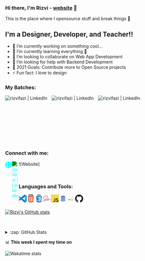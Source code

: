 ### Hi there, I'm Rizvi - [website] 👋

This is the place where I opensource stuff and break things 🤣

## I'm a Designer, Developer, and Teacher!!

- 🔭 I’m currently working on something cool...
- 🌱 I’m currently learning everything 🤣
- 👯 I’m looking to collaborate on Web App Development
- 🤔 I’m looking for help with Backend Development
- 🥅 2021 Goals: Contribute more to Open Source projects
- ⚡ Fun fact: I love to design


### My Batches:

[<img align="left" alt="rizvifazi | LinkedIn" width="150px" src="https://images.credly.com/size/680x680/images/be8fcaeb-c769-4858-b567-ffaaa73ce8cf/image.png" target="_blank" />][AzureFund]

[<img align="left" alt="rizvifazi | LinkedIn" width="150px" src="https://images.credly.com/size/680x680/images/70eb1e3f-d4de-4377-a062-b20fb29594ea/azure-data-fundamentals-600x600.png" target="_blank"/>][AzureData]

[<img align="left" alt="rizvifazi | LinkedIn" width="150px" src="https://images.credential.net/badge/tiny/rnw9gusi_1680562937142_badge.png" target="_blank" />][GCP_ACE]

<br />
<br />
<br />
<br />
<br />
<br />
<br />
<br />
<br />


### Connect with me:


![Website][<img align="left" alt="rizvifazi" width="22px" src="https://raw.githubusercontent.com/rizvifazi/rizvifazi/main/globe.svg"/>][website]
[<img align="left" alt="rizvifazi | LinkedIn" width="22px" src="https://cdn.jsdelivr.net/npm/simple-icons@v3/icons/linkedin.svg" style="filter: invert(83%) sepia(40%) saturate(3751%) hue-rotate(125deg) brightness(104%) contrast(106%);" />][linkedin]

<br />

### Languages and Tools:

<img align="left" alt="Visual Studio Code" width="26px" src="https://raw.githubusercontent.com/github/explore/80688e429a7d4ef2fca1e82350fe8e3517d3494d/topics/visual-studio-code/visual-studio-code.png" />
<img align="left" alt="HTML5" width="26px" src="https://raw.githubusercontent.com/github/explore/80688e429a7d4ef2fca1e82350fe8e3517d3494d/topics/html/html.png" />
<img align="left" alt="CSS3" width="26px" src="https://raw.githubusercontent.com/github/explore/80688e429a7d4ef2fca1e82350fe8e3517d3494d/topics/css/css.png" />
<img align="left" alt="Sass" width="26px" src="https://raw.githubusercontent.com/github/explore/80688e429a7d4ef2fca1e82350fe8e3517d3494d/topics/sass/sass.png" />
<img align="left" alt="JavaScript" width="26px" src="https://raw.githubusercontent.com/github/explore/80688e429a7d4ef2fca1e82350fe8e3517d3494d/topics/javascript/javascript.png" />
<img align="left" alt="SQL" width="26px" src="https://raw.githubusercontent.com/github/explore/80688e429a7d4ef2fca1e82350fe8e3517d3494d/topics/sql/sql.png" />
<img align="left" alt="MySQL" width="26px" src="https://raw.githubusercontent.com/github/explore/80688e429a7d4ef2fca1e82350fe8e3517d3494d/topics/mysql/mysql.png" />
<img align="left" alt="GitHub" width="26px" src="https://raw.githubusercontent.com/github/explore/78df643247d429f6cc873026c0622819ad797942/topics/github/github.png" />
<br />
<br />

[![Rizvi's GitHub stats](https://github-readme-stats.vercel.app/api?username=rizvifazi&count_private=true&show_icons=true&include_all_commits=true)](https://github.com/rizvifazi/github-readme-stats)

<br />


<br />
<details>
  <summary>:zap: GitHub Stats</summary>

  <img align="left" alt="RizviFazi's GitHub Stats" src="https://github-readme-stats.rizvifazi.vercel.app/api?username=rizvifazi&show_icons=true&hide_border=true" />

</details>

📊 **This week I spent my time on**

![Wakatime stats](https://github-readme-stats-taupe-two.vercel.app/api/wakatime?username=rizvifazi&hide_title=true&hide_border=true&langs_count=5&count_private=true)

[website]: https://rizvifazi.github.io
[linkedin]: https://linkedin.com/in/rizvifazi
[AzureFund]: https://www.credly.com/badges/e4d2bb76-4cee-4f0e-80a8-42c5393ef1d9/public_url
[AzureData]: https://www.credly.com/badges/b765aa25-f08e-4677-a025-c16c10e2a0ee/public_url
[GCP_ACE]: https://www.credential.net/7c2904f8-a9d9-4654-be15-194593239d0d

